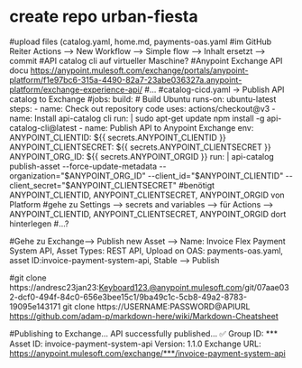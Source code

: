 # create repo urban-fiesta
#upload files (catalog.yaml, home.md, payments-oas.yaml
#im GitHub Reiter Actions --> New Workflow --> Simple flow --> Inhalt ersetzt --> commit
#API catalog cli auf virtueller Maschine?
#Anypoint Exchange API docu https://anypoint.mulesoft.com/exchange/portals/anypoint-platform/f1e97bc6-315a-4490-82a7-23abe036327a.anypoint-platform/exchange-experience-api/
#...
#catalog-cicd.yaml -> Publish API catalog to Exchange
#jobs:
  build:
    # Build Ubuntu
    runs-on: ubuntu-latest
    steps:
      - name: Check out repository code
        uses: actions/checkout@v3
      - name: Install api-catalog cli
        run: |
          sudo apt-get update
          npm install -g api-catalog-cli@latest
      - name: Publish API to Anypoint Exchange
        env: 
          ANYPOINT_CLIENTID: ${{ secrets.ANYPOINT_CLIENTID }} 
          ANYPOINT_CLIENTSECRET: ${{ secrets.ANYPOINT_CLIENTSECRET }}
          ANYPOINT_ORG_ID: ${{ secrets.ANYPOINT_ORGID }}
        run: |
          api-catalog publish-asset --force-update-metadata --organization="$ANYPOINT_ORG_ID" --client_id="$ANYPOINT_CLIENTID" --client_secret="$ANYPOINT_CLIENTSECRET"
#benötigt ANYPOINT_CLIENTID, ANYPOINT_CLIENTSECRET, ANYPOINT_ORGID von Platform
#gehe zu Settings --> secrets and variables --> für Actions --> ANYPOINT_CLIENTID, ANYPOINT_CLIENTSECRET, ANYPOINT_ORGID dort hinterlegen
#...?

#Gehe zu Exchange--> Publish new Asset --> Name: Invoice Flex Payment System API, Asset Types: REST API, Upload on OAS: payments-oas.yaml, asset ID:invoice-payment-system-api, Stable --> Publish


#git clone https://andresc23jan23:Keyboard123.@anypoint.mulesoft.com/git/07aae032-dcf0-494f-84c0-656e3bee15c1/9ba49c1c-5cb8-49a2-8783-19095e143171
git clone https://USERNAME:PASSWORD@APIURL
https://github.com/adam-p/markdown-here/wiki/Markdown-Cheatsheet

#Publishing to Exchange...
API successfully published... ✅
Group ID:     ***
Asset ID:     invoice-payment-system-api
Version:      1.1.0
Exchange URL: https://anypoint.mulesoft.com/exchange/***/invoice-payment-system-api

